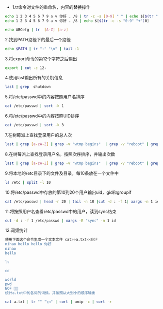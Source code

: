- 1.tr命令对文件的重命名，内容的替换操作

```bash
echo 1 2 3 4 5 6 7 9 a v 你好 . /8 | tr -c -s [0-9] " " | echo $[$(tr " " "+")0]
echo 1 2 3 4 5 6 7 9 a v 你好 . /8 | echo $[$(tr -c -s "0-9" "+")0]
```

```bash
echo ABCefg | tr  [A-Z] [a-z]
```

2.找到PATH路径下的最后一个路径

```bash
echo $PATH | tr ":" "\n" | tail -1
```

3.将export命令的第12个字符之后输出

```bash
export | cut -c 12-
```

4.使用last输出所有的关机信息

```bash
last | grep  shutdown
```

5.将/etc/passwd中的内容按照用户名排序

```bash
cat /etc/passwd | sort -k 1
```

6.将/etc/passwd中的内容按照UID排序

```bash
cat /etc/passwd | sort -k 3
```

7.在树莓派上查找登录用户的总人次

```bash
last | grep [a-zA-Z] | grep -v "wtmp begins"  | grep -v "reboot" | grep -v "shutdown" | wc -l
```

8.在树莓派上查找登录用户名，按照次序排序，并输出次数

```bash
last | grep [a-zA-Z] | grep -v "wtmp begins"  | grep -v "reboot" | grep -v "shutdown" | wc -l |  cut -d "" -f -1 | sort  | uniq -c | sort
```

9.将本地的/etc目录下的文件及目录，每10条放在一个文件中

```bash
ls /etc | split -l 10
```

10.将/etc/passwd中存放的第10到20个用户输出uid，gid和groupif

```bash
cat /etc/passwd | head -n 20 | tail -n 10 |cut -d : -f 1| xargs -n 1 id
```

11.将按照用户名查看/etc/passwd中的用户，读到sync结束

```bash
cut -d : -f 1 /etc/passwd | xargs -E "sync" -n 1 id
```

12.词频统计

```bash
使用下面这个命令生成一个文本文件 cat>>a.txt<<EOF
nihao hello hello 你好
nihao 
hello

ls

cd

world
pwd
EOF 􏰽􏱗
统计a.txt中的各词的词频。并按照从大到小的顺序输出
```

```bash
cat a.txt | tr "" "\n" | sort | unip -c | sort -r
```

